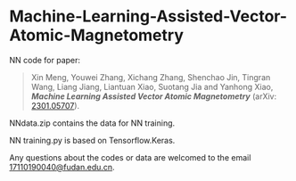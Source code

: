 # Machine-Learning-Assisted-Vector-Atomic-Magnetometry

NN code for paper:
> Xin Meng, Youwei Zhang, Xichang Zhang, Shenchao Jin, Tingran Wang, Liang Jiang, Liantuan Xiao, Suotang Jia and Yanhong Xiao, ***Machine Learning Assisted Vector Atomic Magnetometry*** (arXiv: [2301.05707](https://arxiv.org/abs/2301.05707)).

NNdata.zip contains the data for NN training.

NN training.py is based on Tensorflow.Keras.

Any questions about the codes or data are welcomed to the email 17110190040@fudan.edu.cn.
